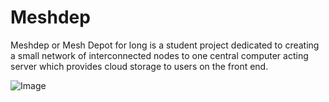 # Meshdep
Meshdep or Mesh Depot for long is a student project dedicated to creating a small network of interconnected nodes to one central computer acting server which provides cloud storage to users on the front end.

![Image](https://i.imgur.com/uf4HmE2.png)
